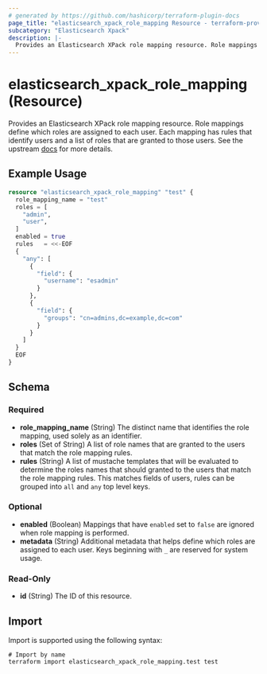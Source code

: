 ```yaml
---
# generated by https://github.com/hashicorp/terraform-plugin-docs
page_title: "elasticsearch_xpack_role_mapping Resource - terraform-provider-elasticsearch"
subcategory: "Elasticsearch Xpack"
description: |-
  Provides an Elasticsearch XPack role mapping resource. Role mappings define which roles are assigned to each user. Each mapping has rules that identify users and a list of roles that are granted to those users. See the upstream docs https://www.elastic.co/guide/en/elasticsearch/reference/current/security-api.html for more details.
---
```


# elasticsearch_xpack_role_mapping (Resource)

Provides an Elasticsearch XPack role mapping resource. Role mappings define which roles are assigned to each user. Each mapping has rules that identify users and a list of roles that are granted to those users. See the upstream [docs](https://www.elastic.co/guide/en/elasticsearch/reference/current/security-api.html) for more details.

## Example Usage

```terraform
resource "elasticsearch_xpack_role_mapping" "test" {
  role_mapping_name = "test"
  roles = [
    "admin",
    "user",
  ]
  enabled = true
  rules   = <<-EOF
  {
    "any": [
      {
        "field": {
          "username": "esadmin"
        }
      },
      {
        "field": {
          "groups": "cn=admins,dc=example,dc=com"
        }
      }
    ]
  }
  EOF
}
```

<!-- schema generated by tfplugindocs -->
## Schema

### Required

- **role_mapping_name** (String) The distinct name that identifies the role mapping, used solely as an identifier.
- **roles** (Set of String) A list of role names that are granted to the users that match the role mapping rules.
- **rules** (String) A list of mustache templates that will be evaluated to determine the roles names that should granted to the users that match the role mapping rules. This matches fields of users, rules can be grouped into `all` and `any` top level keys.

### Optional

- **enabled** (Boolean) Mappings that have `enabled` set to `false` are ignored when role mapping is performed.
- **metadata** (String) Additional metadata that helps define which roles are assigned to each user. Keys beginning with `_` are reserved for system usage.

### Read-Only

- **id** (String) The ID of this resource.

## Import

Import is supported using the following syntax:

```shell
# Import by name
terraform import elasticsearch_xpack_role_mapping.test test
```
